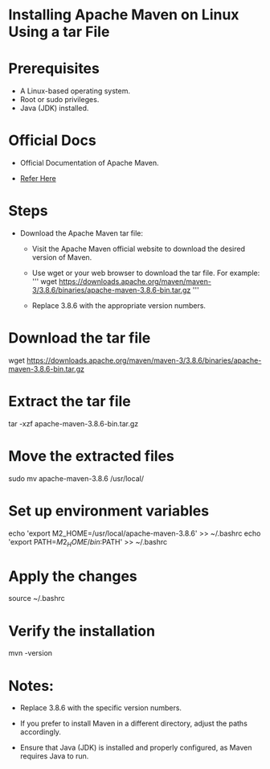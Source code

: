 # Installing Apache Maven on Linux Using a tar File

# Prerequisites
    
   *  A Linux-based operating system.
   *  Root or sudo privileges.
   *  Java (JDK) installed.
  
# Official Docs

* Official Documentation of Apache Maven.

* [Refer Here](https://maven.apache.org/guides/index.html)


# Steps

* Download the Apache Maven tar file:

    * Visit the Apache Maven official website to download the desired    version of Maven.
    
    * Use wget or your web browser to download the tar file. For example:
    '''
    wget https://downloads.apache.org/maven/maven-3/3.8.6/binaries/apache-maven-3.8.6-bin.tar.gz
    '''
    
    * Replace 3.8.6 with the appropriate version numbers.

# Download the tar file
wget https://downloads.apache.org/maven/maven-3/3.8.6/binaries/apache-maven-3.8.6-bin.tar.gz


# Extract the tar file
tar -xzf apache-maven-3.8.6-bin.tar.gz


# Move the extracted files
sudo mv apache-maven-3.8.6 /usr/local/


# Set up environment variables
echo 'export M2_HOME=/usr/local/apache-maven-3.8.6' >> ~/.bashrc
echo 'export PATH=$M2_HOME/bin:$PATH' >> ~/.bashrc


# Apply the changes
source ~/.bashrc


# Verify the installation
mvn -version

# Notes:

* Replace 3.8.6 with the specific version numbers.

* If you prefer to install Maven in a different directory, adjust the paths accordingly.

* Ensure that Java (JDK) is installed and properly configured, as Maven requires Java to run.
